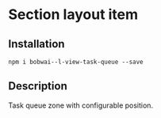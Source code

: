 # Section layout item

## Installation

    npm i bobwai--l-view-task-queue --save

## Description

Task queue zone with configurable position.
